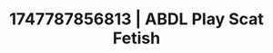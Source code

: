 ---
categories:
- Asian
- Roleplay seduction
- Unspoken desires
- Erotic curves
- Delicate restraint
image: /assets/images/1747787856813.jpg
layout: post
seo:
  description: Featured content with high-quality ABDL Play, Scat Fetish. HD images
    available.
  keywords: ABDL Play, Scat Fetish
  og_image: /assets/images/1747787856813.jpg
  schema_type: VisualArtwork
tags:
- ABDL Play
- '#1747787856813'
- Scat Fetish
title: 1747787856813 | ABDL Play Scat Fetish
---